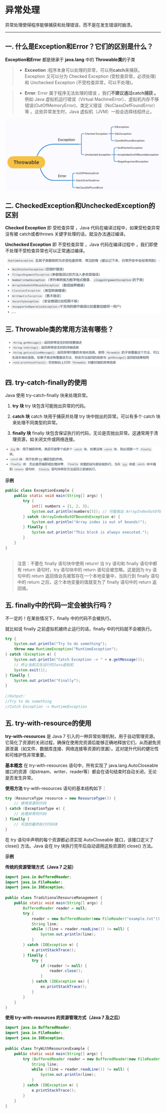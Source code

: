 # 异常处理

异常处理使得程序能够捕获和处理错误，而不是在发生错误时崩溃。


---

## 一. 什么是Exception和Error？它们的区别是什么？

**Exception和Error** 都是继承于 **java.lang** 中的 **Throwable类**的子类

> - **Exceotion** :程序本身可以处理的异常，可以用**catch**来捕获。Exception 又可以分为 Checked Exception (受检查异常，必须处理) 和 Unchecked Exception (不受检查异常，可以不处理)。

> - **Error**: Error 属于程序无法处理的错误 ，我们**不建议通过catch捕获 。** 例如 Java 虚拟机运行错误（Virtual MachineError）、虚拟机内存不够错误(OutOfMemoryError)、类定义错误（NoClassDefFoundError）等 。这些异常发生时，Java 虚拟机（JVM）一般会选择线程终止。

![alt text](image-21.png)

## 二. CheckedException和UncheckedException的区别

**Checked Exception** 即 受检查异常 ，Java 代码在编译过程中，如果受检查异常没有被 catch或者throws 关键字处理的话，就没办法通过编译。

**Unchecked Exception** 即 不受检查异常 ，Java 代码在编译过程中 ，我们即使不处理不受检查异常也可以正常通过编译。

![alt text](image-22.png)

## 三. Throwable类的常用方法有哪些？

![alt text](image-23.png)

## 四. try-catch-finally的使用

Java 使用 try-catch-finally 块来处理异常。

1. **try 块**
try 块包含可能抛出异常的代码。

2. **catch 块**
catch 块用于捕获并处理 try 块中抛出的异常。可以有多个 catch 块来处理不同类型的异常。

3. **finally 块**
finally 块包含保证执行的代码，无论是否抛出异常。这通常用于清理资源，如关闭文件或网络连接。


![alt text](image-24.png)

**示例**
```java
public class ExceptionExample {
    public static void main(String[] args) {
        try {
            int[] numbers = {1, 2, 3};
            System.out.println(numbers[5]); // 可能抛出 ArrayIndexOutOfBoundsException
        } catch (ArrayIndexOutOfBoundsException e) {
            System.out.println("Array index is out of bounds!");
        } finally {
            System.out.println("This block is always executed.");
        }
    }
}



```

> 注意：不要在 finally 语句块中使用 return! 当 try 语句和 finally 语句中都有 return 语句时，try 语句块中的 return 语句会被忽略。这是因为 try 语句中的 return 返回值会先被暂存在一个本地变量中，当执行到 finally 语句中的 return 之后，这个本地变量的值就变为了 finally 语句中的 return 返回值。

## 五. finally中的代码一定会被执行吗？

不一定的！在某些情况下，finally 中的代码不会被执行。

就比如说 finally 之前虚拟机被终止运行的话，finally 中的代码就不会被执行。

```java
try {
    System.out.println("Try to do something");
    throw new RuntimeException("RuntimeException");
} catch (Exception e) {
    System.out.println("Catch Exception -> " + e.getMessage());
    // 终止当前正在运行的Java虚拟机
    System.exit(1);
} finally {
    System.out.println("Finally");
}

//Output: 
//Try to do something
//Catch Exception -> RuntimeException
```


## 五. try-with-resource的使用

**try-with-resources** 是 Java 7 引入的一种异常处理机制，用于自动管理资源。它简化了资源的关闭过程，确保在使用完资源后能够正确地释放它们，从而避免资源泄漏（如文件、数据库连接、网络连接等资源的泄漏）。这对提升代码的健壮性和可维护性非常重要。

**基本概念**
在 try-with-resources 语句中，所有实现了 java.lang.AutoCloseable 接口的资源（如stream、writer、reader等）都会在语句结束时自动关闭，无论是否发生异常。

**使用方法**
try-with-resources 语句的基本结构如下：

```java
try (ResourceType resource = new ResourceType()) {
    // 使用资源的代码
} catch (ExceptionType e) {
    // 处理异常的代码
} finally {
    // 可选的最终执行代码块
}
```
在 try 语句中声明的每个资源都必须实现 AutoCloseable 接口，该接口定义了 close() 方法。Java 会在 try 块执行完毕后自动调用这些资源的 close() 方法。

**示例**

**传统的资源管理方式（Java 7 之前）**
```java
import java.io.BufferedReader;
import java.io.FileReader;
import java.io.IOException;

public class TraditionalResourceManagement {
    public static void main(String[] args) {
        BufferedReader reader = null;
        try {
            reader = new BufferedReader(new FileReader("example.txt"));
            String line;
            while ((line = reader.readLine()) != null) {
                System.out.println(line);
            }
        } catch (IOException e) {
            e.printStackTrace();
        } finally {
            try {
                if (reader != null) {
                    reader.close();
                }
            } catch (IOException ex) {
                ex.printStackTrace();
            }
        }
    }
}
```

**使用 try-with-resources 的资源管理方式（Java 7 及之后）**

```java
import java.io.BufferedReader;
import java.io.FileReader;
import java.io.IOException;

public class TryWithResourcesExample {
    public static void main(String[] args) {
        try (BufferedReader reader = new BufferedReader(new FileReader("example.txt"))) {
            String line;
            while ((line = reader.readLine()) != null) {
                System.out.println(line);
            }
        } catch (IOException e) {
            e.printStackTrace();
        }
    }
}
```
